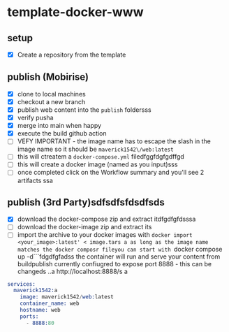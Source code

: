 # template-docker-www

## setup
- [X] Create a repository from the template

## publish (Mobirise)
- [X] clone to local machines
- [X] checkout a new branch
- [X] publish web content into the ```publish``` foldersss
- [x] verify pusha
- [X] merge into main when happy
- [X] execute the build github action
- [ ]   VEFY IMPORTANT - the image name has to escape the slash in the image name so it should be ```maverick1542\/web:latest```
- [ ] this will ctreatem a ```docker-compose.yml``` filedfggfdgfgdffgd
- [ ] this will create a docker image (named as you input)sss
- [ ] once completed click on the Workflow summary and you'll see 2 artifacts
ssa
## publish (3rd Party)sdfsdfsfdsdfsds
- [X] download the docker-compose zip and extract itdfgdfgfdsssa
- [ ] download the docker-image zip and extract its
- [ ] import the archive to your docker images with ```docker import <your_image>:latest' < image.tars
a
as long as the image name matches the docker composr fileyou can start with ```docker compose up -d```fdgdfgfadss
the container will run and serve your content from buildpublish
currently confiugred to expose port 8888 - this can be changeds
..a
http://localhost:8888/s
a
```s
services:
  maverick1542:a
    image: maverick1542/web:latest
    container_name: web
    hostname: web
    ports:
      - 8888:80
```
